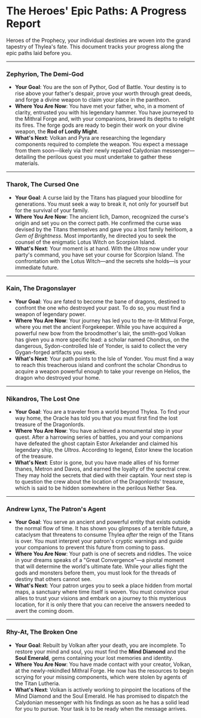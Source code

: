 # The Heroes' Epic Paths: A Progress Report

Heroes of the Prophecy, your individual destinies are woven into the grand tapestry of Thylea's fate. This document tracks your progress along the epic paths laid before you.

---

### **Zephyrion, The Demi-God**

*   **Your Goal**: You are the son of Pythor, God of Battle. Your destiny is to rise above your father's despair, prove your worth through great deeds, and forge a divine weapon to claim your place in the pantheon.
*   **Where You Are Now**: You have met your father, who, in a moment of clarity, entrusted you with his legendary hammer. You have journeyed to the Mithral Forge and, with your companions, braved its depths to relight its fires. The forge gods are ready to begin their work on your divine weapon, the **Rod of Lordly Might**.
*   **What's Next**: Volkan and Pyra are researching the legendary components required to complete the weapon. You expect a message from them soon—likely via their newly repaired Calydonian messenger—detailing the perilous quest you must undertake to gather these materials.

---

### **Tharok, The Cursed One**

*   **Your Goal**: A curse laid by the Titans has plagued your bloodline for generations. You must seek a way to break it, not only for yourself but for the survival of your family.
*   **Where You Are Now**: The ancient lich, Damon, recognized the curse's origin and set you on the correct path. He confirmed the curse was devised by the Titans themselves and gave you a lost family heirloom, a *Gem of Brightness*. Most importantly, he directed you to seek the counsel of the enigmatic Lotus Witch on Scorpion Island.
*   **What's Next**: Your moment is at hand. With the *Ultros* now under your party's command, you have set your course for Scorpion Island. The confrontation with the Lotus Witch—and the secrets she holds—is your immediate future.

---

### **Kain, The Dragonslayer**

*   **Your Goal**: You are fated to become the bane of dragons, destined to confront the one who destroyed your past. To do so, you must find a weapon of legendary power.
*   **Where You Are Now**: Your journey has led you to the re-lit Mithral Forge, where you met the ancient Forgekeeper. While you have acquired a powerful new bow from the broodmother's lair, the smith-god Volkan has given you a more specific lead: a scholar named Chondrus, on the dangerous, Sydon-controlled Isle of Yonder, is said to collect the very Gygan-forged artifacts you seek.
*   **What's Next**: Your path points to the Isle of Yonder. You must find a way to reach this treacherous island and confront the scholar Chondrus to acquire a weapon powerful enough to take your revenge on Helios, the dragon who destroyed your home.

---

### **Nikandros, The Lost One**

*   **Your Goal**: You are a traveler from a world beyond Thylea. To find your way home, the Oracle has told you that you must first find the lost treasure of the Dragonlords.
*   **Where You Are Now**: You have achieved a monumental step in your quest. After a harrowing series of battles, you and your companions have defeated the ghost captain Estor Arkelander and claimed his legendary ship, the *Ultros*. According to legend, Estor knew the location of the treasure.
*   **What's Next**: Estor is gone, but you have made allies of his former thanes, Metron and Davos, and earned the loyalty of the spectral crew. They may hold the secrets that died with their captain. Your next step is to question the crew about the location of the Dragonlords' treasure, which is said to be hidden somewhere in the perilous Nether Sea.

---

### **Andrew Lynx, The Patron's Agent**

*   **Your Goal**: You serve an ancient and powerful entity that exists outside the normal flow of time. It has shown you glimpses of a terrible future, a cataclysm that threatens to consume Thylea *after* the reign of the Titans is over. You must interpret your patron's cryptic warnings and guide your companions to prevent this future from coming to pass.
*   **Where You Are Now**: Your path is one of secrets and riddles. The voice in your dreams speaks of a "Great Convergence"—a pivotal moment that will determine the world's ultimate fate. While your allies fight the gods and monsters before them, you must look for the threads of destiny that others cannot see.
*   **What's Next**: Your patron urges you to seek a place hidden from mortal maps, a sanctuary where time itself is woven. You must convince your allies to trust your visions and embark on a journey to this mysterious location, for it is only there that you can receive the answers needed to avert the coming doom.

---

### **Rhy-At, The Broken One**

*   **Your Goal**: Rebuilt by Volkan after your death, you are incomplete. To restore your mind and soul, you must find the **Mind Diamond** and the **Soul Emerald**, gems containing your lost memories and identity.
*   **Where You Are Now**: You have made contact with your creator, Volkan, at the newly-rekindled Mithral Forge. He now has the resources to begin scrying for your missing components, which were stolen by agents of the Titan Lutheria.
*   **What's Next**: Volkan is actively working to pinpoint the locations of the Mind Diamond and the Soul Emerald. He has promised to dispatch the Calydonian messenger with his findings as soon as he has a solid lead for you to pursue. Your task is to be ready when the message arrives. 